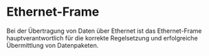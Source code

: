 # Ethernet-Frame
Bei der Übertragung von Daten über Ethernet ist das Ethernet-Frame hauptverantwortlich für die korrekte Regelsetzung und erfolgreiche Übermittlung von Datenpaketen.
